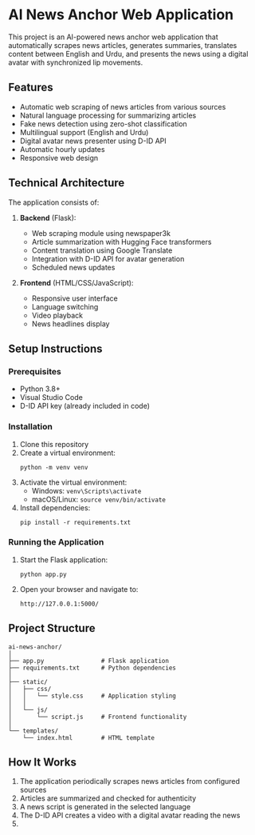 # AI News Anchor Web Application

This project is an AI-powered news anchor web application that automatically scrapes news articles, generates summaries, translates content between English and Urdu, and presents the news using a digital avatar with synchronized lip movements.

## Features

- Automatic web scraping of news articles from various sources
- Natural language processing for summarizing articles
- Fake news detection using zero-shot classification
- Multilingual support (English and Urdu)
- Digital avatar news presenter using D-ID API
- Automatic hourly updates
- Responsive web design

## Technical Architecture

The application consists of:

1. **Backend** (Flask):
   - Web scraping module using newspaper3k
   - Article summarization with Hugging Face transformers
   - Content translation using Google Translate
   - Integration with D-ID API for avatar generation
   - Scheduled news updates

2. **Frontend** (HTML/CSS/JavaScript):
   - Responsive user interface
   - Language switching
   - Video playback
   - News headlines display

## Setup Instructions

### Prerequisites

- Python 3.8+
- Visual Studio Code
- D-ID API key (already included in code)

### Installation

1. Clone this repository
2. Create a virtual environment:
   ```
   python -m venv venv
   ```
3. Activate the virtual environment:
   - Windows: `venv\Scripts\activate`
   - macOS/Linux: `source venv/bin/activate`
4. Install dependencies:
   ```
   pip install -r requirements.txt
   ```

### Running the Application

1. Start the Flask application:
   ```
   python app.py
   ```
2. Open your browser and navigate to:
   ```
   http://127.0.0.1:5000/
   ```

## Project Structure

```
ai-news-anchor/
│
├── app.py                # Flask application
├── requirements.txt      # Python dependencies
│
├── static/
│   ├── css/
│   │   └── style.css     # Application styling
│   │
│   └── js/
│       └── script.js     # Frontend functionality
│
└── templates/
    └── index.html        # HTML template
```

## How It Works

1. The application periodically scrapes news articles from configured sources
2. Articles are summarized and checked for authenticity
3. A news script is generated in the selected language
4. The D-ID API creates a video with a digital avatar reading the news
5.